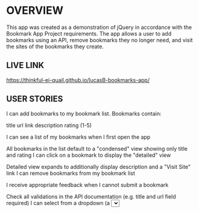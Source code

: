 # OVERVIEW

This app was created as a demonstration of jQuery in accordance with the 
Bookmark App Project requirements. The app allows a user to add bookmarks
using an API, remove bookmarks they no longer need, and visit the sites of the
bookmarks they create.

## LIVE LINK

https://thinkful-ei-quail.github.io/lucasB-bookmarks-app/

## USER STORIES

I can add bookmarks to my bookmark list. Bookmarks contain:

title
url link
description
rating (1-5)

I can see a list of my bookmarks when I first open the app

All bookmarks in the list default to a "condensed" view showing only title and rating
I can click on a bookmark to display the "detailed" view

Detailed view expands to additionally display description and a "Visit Site" link
I can remove bookmarks from my bookmark list

I receive appropriate feedback when I cannot submit a bookmark

Check all validations in the API documentation (e.g. title and url field required)
I can select from a dropdown (a <select> element) a "minimum rating" to filter the list by all bookmarks rated at or above the chosen selection